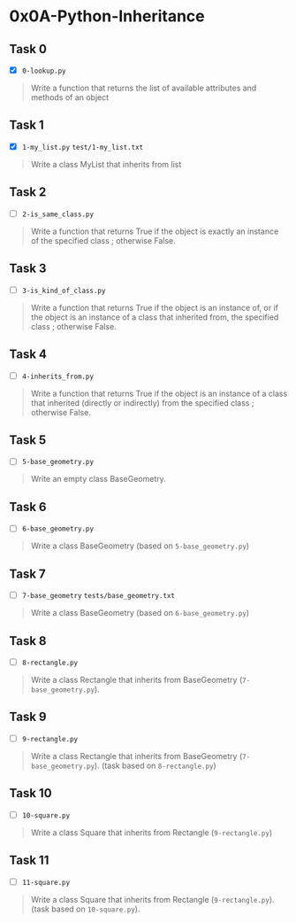 # 0x0A-Python-Inheritance

## Task 0
- [x] `0-lookup.py`
> Write a function that returns the list of available attributes and methods of an object

## Task 1
- [x] `1-my_list.py` `test/1-my_list.txt`
> Write a class MyList that inherits from list

## Task 2
- [ ] `2-is_same_class.py`
> Write a function that returns True if the object is exactly an instance of the specified class ; otherwise False.

## Task 3
- [ ] `3-is_kind_of_class.py`
> Write a function that returns True if the object is an instance of, or if the object is an instance of a class that inherited from, the specified class ; otherwise False.

## Task 4
- [ ] `4-inherits_from.py`
> Write a function that returns True if the object is an instance of a class that inherited (directly or indirectly) from the specified class ; otherwise False.

## Task 5
- [ ] `5-base_geometry.py`
> Write an empty class BaseGeometry.

## Task 6
- [ ] `6-base_geometry.py`
> Write a class BaseGeometry (based on `5-base_geometry.py`)

## Task 7
- [ ] `7-base_geometry` `tests/base_geometry.txt`
> Write a class BaseGeometry (based on `6-base_geometry.py`)

## Task 8
- [ ] `8-rectangle.py`
> Write a class Rectangle that inherits from BaseGeometry (`7-base_geometry.py`).

## Task 9
- [ ] `9-rectangle.py`
> Write a class Rectangle that inherits from BaseGeometry (`7-base_geometry.py`). (task based on `8-rectangle.py`)

## Task 10
- [ ] `10-square.py`
> Write a class Square that inherits from Rectangle (`9-rectangle.py`)

## Task 11
- [ ] `11-square.py`
> Write a class Square that inherits from Rectangle (`9-rectangle.py`). (task based on `10-square.py`).

